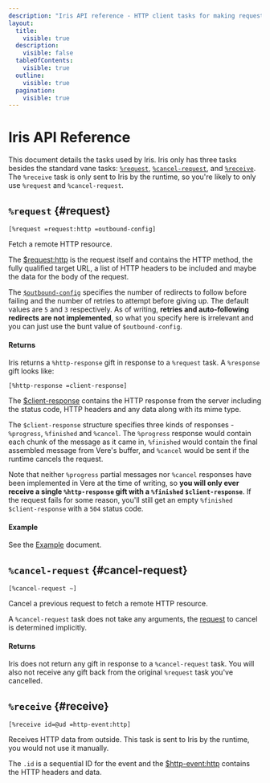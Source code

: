 ```yaml
---
description: "Iris API reference - HTTP client tasks for making requests, canceling requests, and receiving HTTP responses."
layout:
  title:
    visible: true
  description:
    visible: false
  tableOfContents:
    visible: true
  outline:
    visible: true
  pagination:
    visible: true
---
```


# Iris API Reference

This document details the tasks used by Iris. Iris only has three tasks besides the standard vane tasks: [`%request`](#request), [`%cancel-request`](#cancel-request), and [`%receive`](#receive). The `%receive` task is only sent to Iris by the runtime, so you're likely to only use `%request` and `%cancel-request`.

## `%request` {#request}

```hoon
[%request =request:http =outbound-config]
```

Fetch a remote HTTP resource.

The [$request:http](../eyre/data-types.md#requesthttp) is the request itself and contains the HTTP method, the fully qualified target URL, a list of HTTP headers to be included and maybe the data for the body of the request.

The [`$outbound-config`](data-types.md#outbound-config) specifies the number of redirects to follow before failing and the number of retries to attempt before giving up. The default values are `5` and `3` respectively. As of writing, **retries and auto-following redirects are not implemented**, so what you specify here is irrelevant and you can just use the bunt value of `$outbound-config`.

#### Returns

Iris returns a `%http-response` gift in response to a `%request` task. A `%response` gift looks like:

```hoon
[%http-response =client-response]
```

The [$client-response](data-types.md#client-response) contains the HTTP response from the server including the status code, HTTP headers and any data along with its mime type.

The `$client-response` structure specifies three kinds of responses - `%progress`, `%finished` and `%cancel`. The `%progress` response would contain each chunk of the message as it came in, `%finished` would contain the final assembled message from Vere's buffer, and `%cancel` would be sent if the runtime cancels the request.

Note that neither `%progress` partial messages nor `%cancel` responses have been implemented in Vere at the time of writing, so **you will only ever receive a single `%http-response` gift with a `%finished` `$client-response`**. If the request fails for some reason, you'll still get an empty `%finished` `$client-response` with a `504` status code.

#### Example

See the [Example](example.md) document.

## `%cancel-request` {#cancel-request}

```hoon
[%cancel-request ~]
```

Cancel a previous request to fetch a remote HTTP resource.

A `%cancel-request` task does not take any arguments, the [request](#request) to cancel is determined implicitly.

#### Returns

Iris does not return any gift in response to a `%cancel-request` task. You will also not receive any gift back from the original `%request` task you've cancelled.

## `%receive` {#receive}

```hoon
[%receive id=@ud =http-event:http]
```

Receives HTTP data from outside. This task is sent to Iris by the runtime, you would not use it manually.

The `.id` is a sequential ID for the event and the [$http-event:http](../eyre/data-types.md#http-eventhttp) contains the HTTP headers and data.
